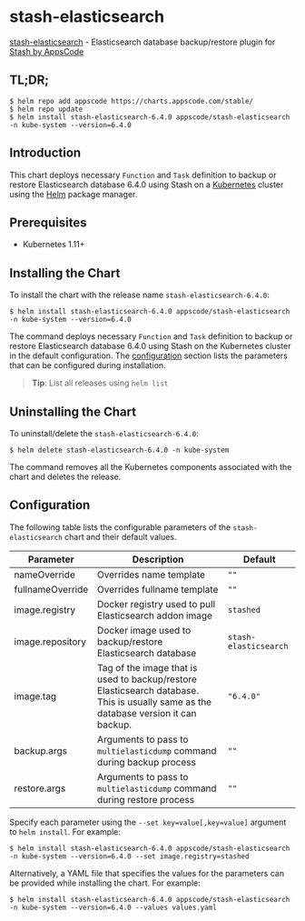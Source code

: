 # stash-elasticsearch

[stash-elasticsearch](https://github.com/stashed/elasticsearch) - Elasticsearch database backup/restore plugin for [Stash by AppsCode](https://stash.run)

## TL;DR;

```console
$ helm repo add appscode https://charts.appscode.com/stable/
$ helm repo update
$ helm install stash-elasticsearch-6.4.0 appscode/stash-elasticsearch -n kube-system --version=6.4.0
```

## Introduction

This chart deploys necessary `Function` and `Task` definition to backup or restore Elasticsearch database 6.4.0 using Stash on a [Kubernetes](http://kubernetes.io) cluster using the [Helm](https://helm.sh) package manager.

## Prerequisites

- Kubernetes 1.11+

## Installing the Chart

To install the chart with the release name `stash-elasticsearch-6.4.0`:

```console
$ helm install stash-elasticsearch-6.4.0 appscode/stash-elasticsearch -n kube-system --version=6.4.0
```

The command deploys necessary `Function` and `Task` definition to backup or restore Elasticsearch database 6.4.0 using Stash on the Kubernetes cluster in the default configuration. The [configuration](#configuration) section lists the parameters that can be configured during installation.

> **Tip**: List all releases using `helm list`

## Uninstalling the Chart

To uninstall/delete the `stash-elasticsearch-6.4.0`:

```console
$ helm delete stash-elasticsearch-6.4.0 -n kube-system
```

The command removes all the Kubernetes components associated with the chart and deletes the release.

## Configuration

The following table lists the configurable parameters of the `stash-elasticsearch` chart and their default values.

|    Parameter     |                                                             Description                                                             |        Default        |
|------------------|-------------------------------------------------------------------------------------------------------------------------------------|-----------------------|
| nameOverride     | Overrides name template                                                                                                             | `""`                  |
| fullnameOverride | Overrides fullname template                                                                                                         | `""`                  |
| image.registry   | Docker registry used to pull Elasticsearch addon image                                                                              | `stashed`             |
| image.repository | Docker image used to backup/restore Elasticsearch database                                                                          | `stash-elasticsearch` |
| image.tag        | Tag of the image that is used to backup/restore Elasticsearch database. This is usually same as the database version it can backup. | `"6.4.0"`             |
| backup.args      | Arguments to pass to `multielasticdump` command  during backup process                                                              | `""`                  |
| restore.args     | Arguments to pass to `multielasticdump` command during restore process                                                              | `""`                  |


Specify each parameter using the `--set key=value[,key=value]` argument to `helm install`. For example:

```console
$ helm install stash-elasticsearch-6.4.0 appscode/stash-elasticsearch -n kube-system --version=6.4.0 --set image.registry=stashed
```

Alternatively, a YAML file that specifies the values for the parameters can be provided while
installing the chart. For example:

```console
$ helm install stash-elasticsearch-6.4.0 appscode/stash-elasticsearch -n kube-system --version=6.4.0 --values values.yaml
```
